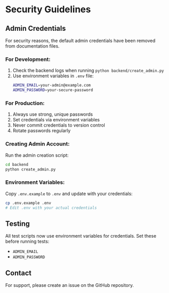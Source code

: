 # Security Guidelines

## Admin Credentials

For security reasons, the default admin credentials have been removed from documentation files.

### For Development:
1. Check the backend logs when running `python backend/create_admin.py`
2. Use environment variables in `.env` file:
   ```bash
   ADMIN_EMAIL=your-admin@example.com
   ADMIN_PASSWORD=your-secure-password
   ```

### For Production:
1. Always use strong, unique passwords
2. Set credentials via environment variables
3. Never commit credentials to version control
4. Rotate passwords regularly

### Creating Admin Account:
Run the admin creation script:
```bash
cd backend
python create_admin.py
```

### Environment Variables:
Copy `.env.example` to `.env` and update with your credentials:
```bash
cp .env.example .env
# Edit .env with your actual credentials
```

## Testing
All test scripts now use environment variables for credentials. Set these before running tests:
- `ADMIN_EMAIL`
- `ADMIN_PASSWORD`

## Contact
For support, please create an issue on the GitHub repository.